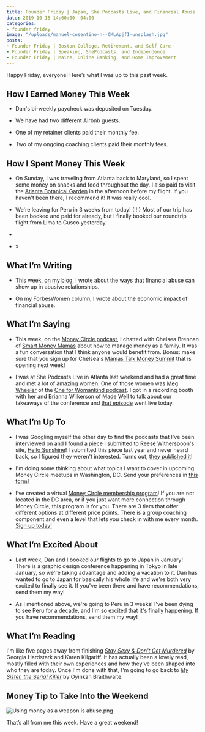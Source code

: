 ```yaml
---
title: Founder Friday | Japan, She Podcasts Live, and Financial Abuse
date: 2019-10-18 14:00:00 -04:00
categories:
- founder friday
image: "/uploads/manuel-cosentino-n--CMLApjfI-unsplash.jpg"
posts:
- Founder Friday | Boston College, Retirement, and Self Care
- Founder Friday | Speaking, ShePodcasts, and Independence
- Founder Friday | Maine, Online Banking, and Home Improvement
---
```


Happy Friday, everyone! Here’s what I was up to this past week.

## **How I Earned Money This Week**

* Dan's bi-weekly paycheck was deposited on Tuesday.

* We have had two different Airbnb guests.

* One of my retainer clients paid their monthly fee.

* Two of my ongoing coaching clients paid their monthly fees.

## **How I Spent Money This Week**

* On Sunday, I was traveling from Atlanta back to Maryland, so I spent some money on snacks and food throughout the day. I also paid to visit the [Atlanta Botanical Garden](https://atlantabg.org/) in the afternoon before my flight. If you haven't been there, I recommend it! It was really cool.

* We're leaving for Peru in 3 weeks from today! (!!!) Most of our trip has been booked and paid for already, but I finally booked our roundtrip flight from Lima to Cusco yesterday.

* 

* x

## **What I’m Writing**

* This week, [on my blog](https://www.maggiegermano.com/blog/what-financial-abuse-looks-like/), I wrote about the ways that financial abuse can show up in abusive relationships.

* On my ForbesWomen column, I wrote about the economic impact of financial abuse.

## **What I’m Saying**

* This week, on the [Money Circle podcast](https://www.maggiegermano.com/podcast/how-to-manage-money-as-a-family/), I chatted with Chelsea Brennan of [Smart Money Mamas](https://smartmoneymamas.com/) about how to manage money as a family. It was a fun conversation that I think anyone would benefit from. Bonus: make sure that you sign up for Chelsea's [Mamas Talk Money Summit](https://mamastalkmoney.com/) that is opening next week!

* I was at She Podcasts Live in Atlanta last weekend and had a great time and met a lot of amazing women. One of those women was [Meg Wheeler](https://megkwheeler.com/) of the [One for Womankind podcast](https://oneforwomen.com/podcast/). I got in a recording booth with her and Brianna Wilkerson of [Made Well](http://www.madewell345.com/) to talk about our takeaways of the conference and [that episode](https://oneforwomen.com/2019/10/16/she-podcasts-live/) went live today. 

## **What I’m Up To**

* I was Googling myself the other day to find the podcasts that I've been interviewed on and I found a piece I submitted to Reese Witherspoon's site, [Hello Sunshine](https://hello-sunshine.com/)! I submitted this piece last year and never heard back, so I figured they weren't interested. Turns out, [they published it](https://hello-sunshine.com/post/why-money-is-a-feminist-issue-and-what-im-doing-about-it)!

* I'm doing some thinking about what topics I want to cover in upcoming Money Circle meetups in Washington, DC. Send your preferences in [this form](https://docs.google.com/forms/d/e/1FAIpQLSd9h1xvbIg9UctjkOCfY7hWgAz5O1lOn07xX6ztEyiE3r96Uw/viewform?usp=sf_link)!

* I’ve created a virtual [Money Circle membership program](https://maggiegermano.podia.com/inner-circle)! If you are not located in the DC area, or if you just want more connection through Money Circle, this program is for you. There are 3 tiers that offer different options at different price points. There is a group coaching component and even a level that lets you check in with me every month. [Sign up today!](https://maggiegermano.podia.com/inner-circle)

## **What I’m Excited About**

* Last week, Dan and I booked our flights to go to Japan in January! There is a graphic design conference happening in Tokyo in late January, so we're taking advantage and adding a vacation to it. Dan has wanted to go to Japan for basically his whole life and we're both very excited to finally see it. If you've been there and have recommendations, send them my way!

* As I mentioned above, we're going to Peru in 3 weeks! I've been dying to see Peru for a decade, and I'm so excited that it's finally happening. If you have recommendations, send them my way!

## **What I’m Reading**

I'm like five pages away from finishing *[Stay Sexy & Don't Get Murdered](https://www.goodreads.com/book/show/41068144-stay-sexy-don-t-get-murdered)* by Georgia Hardstark and Karen Kilgariff. It has actually been a lovely read, mostly filled with their own experiences and how they've been shaped into who they are today. Once I'm done with that, I'm going to go back to *[My Sister, the Serial Killer](https://www.goodreads.com/book/show/38819868-my-sister-the-serial-killer?ac=1&from_search=true)* by Oyinkan Braithwaite.

## **Money Tip to Take Into the Weekend**

![Using money as a weapon is abuse.png](/uploads/Using%20money%20as%20a%20weapon%20is%20abuse.png)

That’s all from me this week. Have a great weekend!